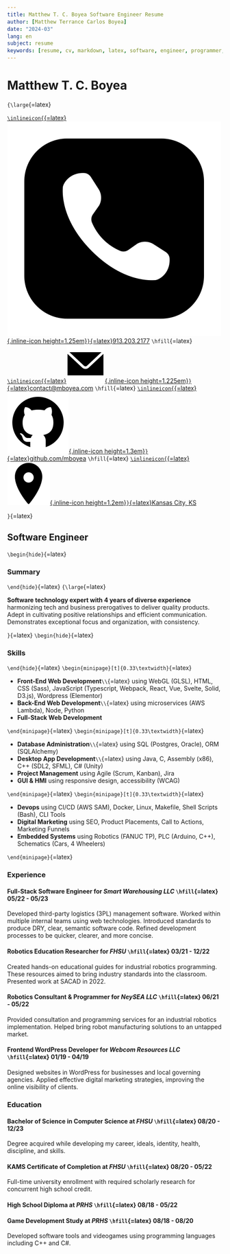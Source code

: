 ```yaml
---
title: Matthew T. C. Boyea Software Engineer Resume
author: [Matthew Terrance Carlos Boyea]
date: "2024-03"
lang: en
subject: resume
keywords: [resume, cv, markdown, latex, software, engineer, programmer, matthew, boyea]
---
```

# Matthew T. C. Boyea

`{\large`{=latex}

[`\inlineicon{`{=latex}![Phone icon.](media/icons8-phone-500.png){.inline-icon height=1.25em}`}`{=latex}913.203.2177](tel:9132032177)
`\hfill`{=latex}
[`\inlineicon{`{=latex}![Email icon.](media/icons8-email-90.png){.inline-icon height=1.225em}`}`{=latex}contact@mboyea.com](mailto:contact@mboyea.com)
`\hfill`{=latex}
[`\inlineicon{`{=latex}![GitHub icon.](media/icons8-github-144.png){.inline-icon height=1.3em}`}`{=latex}github.com/mboyea](https://github.com/mboyea)
`\hfill`{=latex}
[`\inlineicon{`{=latex}![Location icon.](media/icons8-location-100.png){.inline-icon height=1.2em}`}`{=latex}Kansas City, KS](https://maps.app.goo.gl/NmUA9eWKfTZz5jHn7)
<!---[`\inlineicon{`{=latex}![LinkedIn icon.](media/icons8-linkedin-500.png){.inline-icon height=1.25em}`}`{=latex}linkedin.com/in/mboyea](https://www.linkedin.com/in/mboyea/)-->
<!---[`\inlineicon{`{=latex}![Portfolio icon.](media/icons8-portfolio-96.png){.inline-icon height=1.275em}`}`{=latex}mboyea.com](https://www.mboyea.com)-->

`}`{=latex}

## Software Engineer

`\begin{hide}`{=latex}

### Summary

`\end{hide}`{=latex}
`{\large`{=latex}

**Software technology expert with 4 years of diverse experience** harmonizing tech and business prerogatives to deliver quality products.
Adept in cultivating positive relationships and efficient communication.
Demonstrates exceptional focus and organization, with consistency.

`}`{=latex}
`\begin{hide}`{=latex}

### Skills

`\end{hide}`{=latex}
`\begin{minipage}[t]{0.33\textwidth}`{=latex}

- **Front-End Web Development**`\\`{=latex}
using WebGL (GLSL), HTML, CSS (Sass), JavaScript (Typescript, Webpack, React, Vue, Svelte, Solid, D3.js), Wordpress (Elementor)
- **Back-End Web Development**`\\`{=latex}
using microservices (AWS Lambda), Node, Python
- **Full-Stack Web Development**

`\end{minipage}`{=latex}
`\begin{minipage}[t]{0.33\textwidth}`{=latex}

- **Database Administration**`\\`{=latex}
using SQL (Postgres, Oracle), ORM (SQLAlchemy)
- **Desktop App Development**`\\`{=latex}
using Java, C, Assembly (x86), C++ (SDL2, SFML), C# (Unity)
- **Project Management**
using Agile (Scrum, Kanban), Jira
- **GUI & HMI**
using responsive design, accessibility (WCAG)

`\end{minipage}`{=latex}
`\begin{minipage}[t]{0.33\textwidth}`{=latex}

- **Devops**
using CI/CD (AWS SAM), Docker, Linux, Makefile, Shell Scripts (Bash), CLI Tools
- **Digital Marketing**
using SEO, Product Placements, Call to Actions, Marketing Funnels
- **Embedded Systems**
using Robotics (FANUC TP), PLC (Arduino, C++), Schematics (Cars, 4 Wheelers)

`\end{minipage}`{=latex}

### Experience

#### **Full-Stack Software Engineer** for *Smart Warehousing LLC* `\hfill`{=latex} 05/22 - 05/23

Developed third-party logistics (3PL) management software. Worked within multiple internal teams using web technologies. Introduced standards to produce DRY, clear, semantic software code. Refined development processes to be quicker, clearer, and more concise.

#### **Robotics Education Researcher** for *FHSU* `\hfill`{=latex} 03/21 - 12/22

Created hands-on educational guides for industrial robotics programming. These resources aimed to bring industry standards into the classroom. Presented work at SACAD in 2022.

#### **Robotics Consultant & Programmer** for *NeySEA LLC* `\hfill`{=latex} 06/21 - 05/22

Provided consultation and programming services for an industrial robotics implementation. Helped bring robot manufacturing solutions to an untapped market.

#### **Frontend WordPress Developer** for *Webcom Resources LLC* `\hfill`{=latex} 01/19 - 04/19

Designed websites in WordPress for businesses and local governing agencies. Applied effective digital marketing strategies, improving the online visibility of clients.

<!---Proficient in agile project management to facilitate smooth product launches.
Skilled in debugging both functionality and performance of software products.
Comprehensive understanding of digital marketing strategies to drive effective marketing campaigns.
Capable of delivering impactful product presentations.
Practiced in writing quality documentation for both developers and users.
- **Testing**
using TDD, unit tests, integration tests-->

### Education

#### **Bachelor of Science in Computer Science** at *FHSU* `\hfill`{=latex} 08/20 - 12/23

Degree acquired while developing my career, ideals, identity, health, discipline, and skills.

#### **KAMS Certificate of Completion** at *FHSU* `\hfill`{=latex} 08/20 - 05/22

Full-time university enrollment with required scholarly research for concurrent high school credit.

#### **High School Diploma** at *PRHS* `\hfill`{=latex} 08/18 - 05/22

#### **Game Development Study** at *PRHS* `\hfill`{=latex} 08/18 - 08/20

Developed software tools and videogames using programming languages including C++ and C#.

